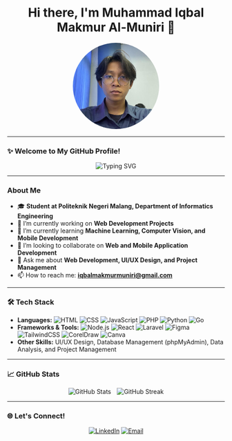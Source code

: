 <h1 align="center">Hi there, I'm Muhammad Iqbal Makmur Al-Muniri 👋</h1>
<p align="center">
  <img src="./selfie-circle.jpeg" alt="Selfie" width="200" height="200" style="border-radius: 50%; object-fit: cover;"/>
</p>

---

### ✨ Welcome to My GitHub Profile!

<p align="center">
  <img src="https://readme-typing-svg.herokuapp.com?font=Fira+Code&duration=2000&pause=1000&color=0EF7FF&center=true&vCenter=true&width=500&lines=Web+Developer;Mobile+Developer;UI/UX+Designer;Always+Learning+Something+New!" alt="Typing SVG">
</p>

---

### About Me

- 🎓 **Student at Politeknik Negeri Malang, Department of Informatics Engineering**
- 🔭 I’m currently working on **Web Development Projects**
- 🌱 I’m currently learning **Machine Learning, Computer Vision, and Mobile Development**
- 👯 I’m looking to collaborate on **Web and Mobile Application Development**
- 💬 Ask me about **Web Development, UI/UX Design, and Project Management**
- 📫 How to reach me: **[iqbalmakmurmuniri@gmail.com](mailto:iqbalmakmurmuniri@gmail.com)**

---

### 🛠️ Tech Stack

- **Languages:** ![HTML](https://img.shields.io/badge/-HTML-E34F26?style=flat-square&logo=html5&logoColor=white) ![CSS](https://img.shields.io/badge/-CSS-1572B6?style=flat-square&logo=css3&logoColor=white) ![JavaScript](https://img.shields.io/badge/-JavaScript-F7DF1E?style=flat-square&logo=javascript&logoColor=black) ![PHP](https://img.shields.io/badge/-PHP-777BB4?style=flat-square&logo=php&logoColor=white) ![Python](https://img.shields.io/badge/-Python-3776AB?style=flat-square&logo=python&logoColor=white) ![Go](https://img.shields.io/badge/-Go-00ADD8?style=flat-square&logo=go&logoColor=white)
- **Frameworks & Tools:** ![Node.js](https://img.shields.io/badge/-Node.js-339933?style=flat-square&logo=node.js&logoColor=white) ![React](https://img.shields.io/badge/-React-61DAFB?style=flat-square&logo=react&logoColor=black) ![Laravel](https://img.shields.io/badge/-Laravel-FF2D20?style=flat-square&logo=laravel&logoColor=white) ![Figma](https://img.shields.io/badge/-Figma-F24E1E?style=flat-square&logo=figma&logoColor=white) ![TailwindCSS](https://img.shields.io/badge/-TailwindCSS-38B2AC?style=flat-square&logo=tailwind-css&logoColor=white) ![CorelDraw](https://img.shields.io/badge/-CorelDraw-008000?style=flat-square&logo=coreldraw&logoColor=white) ![Canva](https://img.shields.io/badge/-Canva-00C4CC?style=flat-square&logo=canva&logoColor=white)
- **Other Skills:** UI/UX Design, Database Management (phpMyAdmin), Data Analysis, and Project Management

---

### 📈 GitHub Stats

<p align="center">
  <img src="https://github-readme-stats.vercel.app/api?username=GalaAldebara&show_icons=true&theme=radical" alt="GitHub Stats" style="width: 45.7%; height: 150px; margin-right: 10px;"/>
  <img src="https://github-readme-streak-stats.herokuapp.com/?user=GalaAldebara&theme=radical" alt="GitHub Streak" style="width: 48%; height: 150px;"/>
</p>

---

### 🌐 Let's Connect!

<p align="center">
  <a href="https://www.linkedin.com/in/muhammad-iqbal-" target="_blank"><img alt="LinkedIn" src="https://img.shields.io/badge/LinkedIn-blue?style=flat-square&logo=linkedin"></a>
  <a href="mailto:iqbalmakmurmuniri@gmail.com" target="_blank"><img alt="Email" src="https://img.shields.io/badge/Email-red?style=flat-square&logo=gmail&logoColor=white"></a>
</p>

